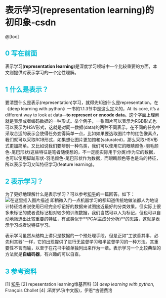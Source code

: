 # 表示学习(representation learning)的初印象-csdn



@[toc]
## <font color=#00BCD4 >0 写在前面</font>
表示学习(**representation learning**)是深度学习领域中一个比较重要的方面，本文则提供对表示学习的一个定性理解。
## <font color=#00BCD4 >1 什么是表示？</font>
要清楚什么是表示(representation)学习，就得先知道什么是representation。在《deep learning with
python》一书的1.1.3节中是这么定义的，At its core, it’s a different way to look at data—**to represent or encode data**。这个字面上理解就是表示或者编码数据的一种形式。举个例子，一张图片可以表示为RGB形式也可以表示为HSV形式，这就是对同一数据(data)的两种不同表示。在不同的任务中采取合适的表示会使得任务变得简单一点，比如如果要选取图片中的红色像素点，我们就可以采取RGB形式，如果想让图片更加饱和(saturated)，那么采取HSV形式更加简单。又比如说我们要辨别一种鸟类，我们可以使用它的眼睛颜色-羽毛颜色-尾巴形状(这些特征是笔者随便想的，不一定能实际用于分类)作为它的数据，也可以使用脚趾形状-羽毛颜色-尾巴形状作为数据，而眼睛颜色等也是鸟的特征，所以表示学习又叫特征学习(feature learning)。
## <font color=#00BCD4 >2 表示学习？</font>
为了更好地理解什么是表示学习？可以参考[知乎](https://www.zhihu.com/question/37162929)的一篇回答。如下：
![在这里插入图片描述](https://img-blog.csdnimg.cn/20200313080053207.png?x-oss-process=image/watermark,type_ZmFuZ3poZW5naGVpdGk,shadow_10,text_aHR0cHM6Ly9ibG9nLmNzZG4ubmV0L0pvaG5KaW0w,size_16,color_FFFFFF,t_70)
即稍微入门一点机器学习的都知道传统地做法都人为地设计特征或者说使用已经完全标记好的数据来试图接近最好的分类效果。但实际上很多未标记的或者说标记相对较少的训练数据，我们当然可以人为标记，但也可以自动地筛选出比较重要的特征，有点类似于**PCA(主成分分析)**的思路，这就是表示学习或者说特征学习。

表示学习虽然从结构上讲只是数据的一个预处理手段，但是正如“工欲善其事，必先利其器”一样，它的出现提供了进行无监督学习和半监督学习的一种方法。其重要性不言而喻，以至于在花书中被单独列出来作为一章。表示学习一个比较典型的方法就是**自编码器**，有兴趣的可以自查。

## <font color=#00BCD4 >3 参考资料</font>
[1] [知乎](https://www.zhihu.com/question/37162929)
[2]  repesentation learning维基百科
[3]  *deep learning with python*, François Chollet
[4]  *深度学习*(中文版)，伊恩*古德费洛